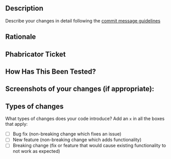 [//]: # (Thank you for uploading a PR to the Wikipedia Library!)

## Description
Describe your changes in detail following the [commit message guidelines](https://www.mediawiki.org/wiki/Gerrit/Commit_message_guidelines)

## Rationale
[//]: # (Why is this change required? What problem does it solve?)

## Phabricator Ticket
[//]: # (Link to the Phabricator ticket)

## How Has This Been Tested?
[//]: # (- Did you add tests to your changes? Did you modify tests to accommodate your changes?)
[//]: # (- Can this change be tested manually? How?)

## Screenshots of your changes (if appropriate):
[//]: # (It can also be a GIF to prove that your changes are working)

## Types of changes
What types of changes does your code introduce? Add an `x` in all the boxes that apply:
- [ ] Bug fix (non-breaking change which fixes an issue)
- [ ] New feature (non-breaking change which adds functionality)
- [ ] Breaking change (fix or feature that would cause existing functionality to not work as expected)
